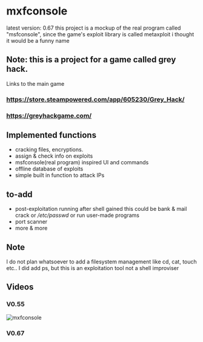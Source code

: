 # mxfconsole
latest version: 0.67
this project is a mockup of the real program called "msfconsole", since the game's exploit library is called metaxploit i thought it would be a funny name
## Note: this is a project for a game called grey hack.
Links to the main game
### https://store.steampowered.com/app/605230/Grey_Hack/
### https://greyhackgame.com/

## Implemented functions
- cracking files, encryptions.
- assign & check info on exploits
- msfconsole(real program) inspired UI and commands
- offline database of exploits
- simple built in function to attack IPs
## to-add
- post-exploitation running after shell gained
  this could be bank & mail crack or */etc/passwd* or run user-made programs
- port scanner
- more & more

## Note
I do not plan whatsoever to add a filesystem management like cd, cat, touch etc..
I did add ps, but this is an exploitation tool not a shell improviser

## Videos
### V0.55
![mxfconsole](https://github.com/user-attachments/assets/5ab2fec6-94f3-4d1b-a003-81a56380102f)
### V0.67
